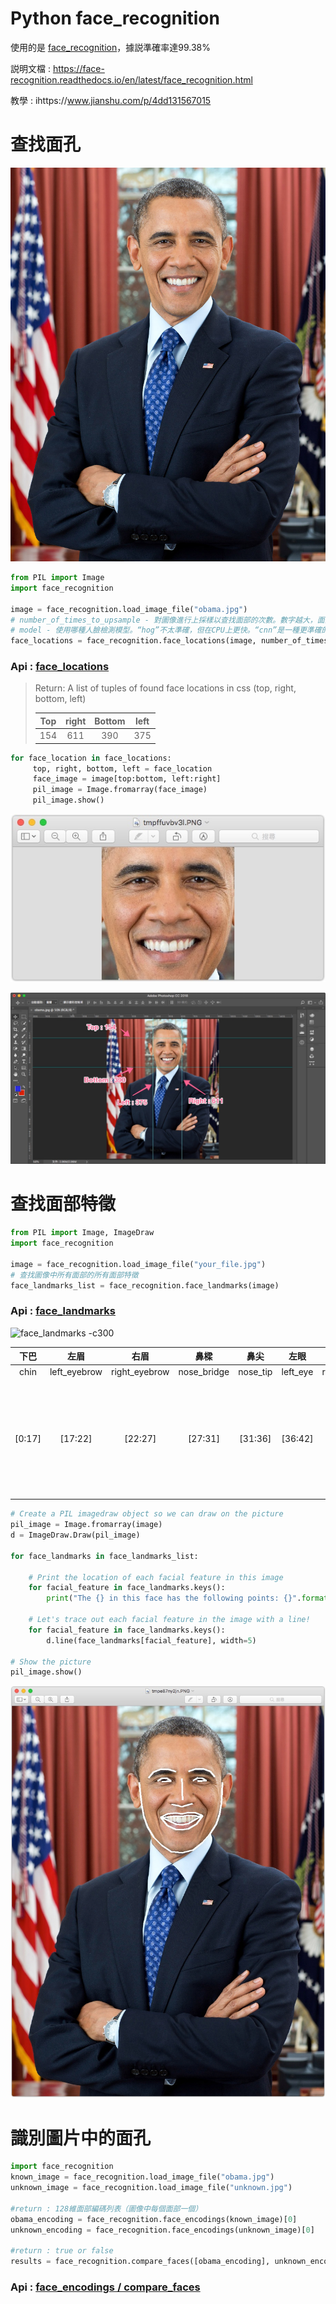 # Python face_recognition

使用的是 [face_recognition](https://github.com/ageitgey/face_recognition)，據説準確率達99.38%

説明文檔 : https://face-recognition.readthedocs.io/en/latest/face_recognition.html


教學 : ihttps://www.jianshu.com/p/4dd131567015

# 查找面孔
![obama-c300](./media/15364132469660/obama.jpg)


```python
from PIL import Image
import face_recognition

image = face_recognition.load_image_file("obama.jpg")
# number_of_times_to_upsample - 對圖像進行上採樣以查找面部的次數。數字越大，面部越小
# model - 使用哪種人臉檢測模型。“hog”不太準確，但在CPU上更快。“cnn”是一種更準確的深度學習模型，它是GPU / CUDA加速（如果可用）。默認為“hog”
face_locations = face_recognition.face_locations(image, number_of_times_to_upsample=0, model="cnn")
```

### Api : [face_locations](https://face-recognition.readthedocs.io/en/latest/_modules/face_recognition/api.html#face_locations)


> Return: A list of tuples of found face locations in css (top, right, bottom, left) 
> 
> | Top | right | Bottom | left |
> | :-: | :-: | :-: | :-: |
> | 154 | 611 |  390 | 375 |


```python
for face_location in face_locations:
     top, right, bottom, left = face_location
     face_image = image[top:bottom, left:right]
     pil_image = Image.fromarray(face_image)
     pil_image.show()
```
![-w552](./media/15655104460252.jpg)

![](./media/15655104528461.jpg)


# 查找面部特徵

```python
from PIL import Image, ImageDraw
import face_recognition

image = face_recognition.load_image_file("your_file.jpg")
# 查找圖像中所有面部的所有面部特徵
face_landmarks_list = face_recognition.face_landmarks(image)
```
### Api : [face_landmarks](https://face-recognition.readthedocs.io/en/latest/_modules/face_recognition/api.html#face_landmarks)

![face_landmarks -c300](https://cdn-images-1.medium.com/max/1600/1*AbEg31EgkbXSQehuNJBlWg.png)


| 下巴 | 左眉 | 右眉 | 鼻樑 | 鼻尖 | 左眼 | 右眼 | 上唇 | 下唇 |
| :-: | :-: | :-: | :-: | :-: | :-: | :-: | :-: | :-: |
| chin | left_eyebrow | right_eyebrow | nose_bridge | nose_tip | left_eye | right_eye | top_lip | bottom_lip |
| [0:17] | [17:22] | [22:27] | [27:31] | [31:36] | [36:42] | [42:48] | [48:55] + [[64]] + [[63]] + [[62]] + [[61]] + [[60]] | [54:60] + [[48]] + [[60]] + [[67]] + [[66]] + [[65]] + [[64]] |
 
 
```python
# Create a PIL imagedraw object so we can draw on the picture
pil_image = Image.fromarray(image)
d = ImageDraw.Draw(pil_image)

for face_landmarks in face_landmarks_list:

    # Print the location of each facial feature in this image
    for facial_feature in face_landmarks.keys():
        print("The {} in this face has the following points: {}".format(facial_feature, face_landmarks[facial_feature]))

    # Let's trace out each facial feature in the image with a line!
    for facial_feature in face_landmarks.keys():
        d.line(face_landmarks[facial_feature], width=5)

# Show the picture
pil_image.show()
```

![-w905](./media/15655104625319.jpg)

 
#  識別圖片中的面孔

```python
import face_recognition
known_image = face_recognition.load_image_file("obama.jpg")
unknown_image = face_recognition.load_image_file("unknown.jpg")

#return : 128維面部編碼列表（圖像中每個面部一個）
obama_encoding = face_recognition.face_encodings(known_image)[0]
unknown_encoding = face_recognition.face_encodings(unknown_image)[0]

#return : true or false
results = face_recognition.compare_faces([obama_encoding], unknown_encoding)
```

### Api : [face_encodings / compare_faces](https://face-recognition.readthedocs.io/en/latest/_modules/face_recognition/api.html#compare_faces)
